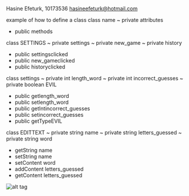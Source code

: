 Hasine Efeturk, 10173536 <hasineefeturk@hotmail.com>

example of how to define a class
class name 
~ private attributes
* public methods

class SETTINGS
~ private settings
~ private new_game
~ private history
* public settingsclicked
* public new_gameclicked
* public historyclicked

class settings
~ private int length_word
~ private int incorrect_guesses
~ private boolean EVIL
* public getlength_word
* public setlength_word
* public getIntincorrect_guesses
* public setincorrect_guesses
* public getTypeEVIL

class EDITTEXT
~ private string name
~ private string letters_guessed
~ private string word
* getString name
* setString name
* setContent word
* addContent letters_guessed
* getContent letters_guessed

![alt tag](https://github.com/Hasine/evil-hangman/...)
